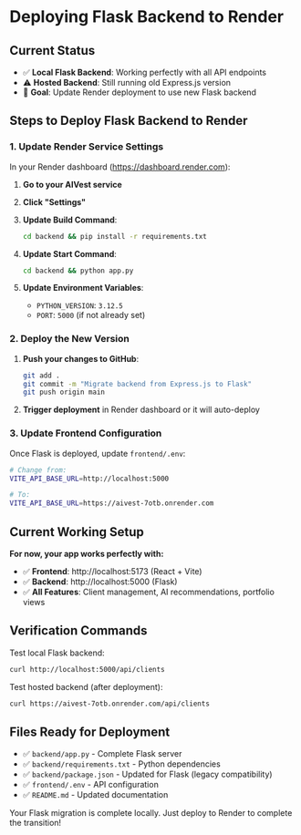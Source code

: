 # Deploying Flask Backend to Render

## Current Status
- ✅ **Local Flask Backend**: Working perfectly with all API endpoints
- ⚠️ **Hosted Backend**: Still running old Express.js version
- 🎯 **Goal**: Update Render deployment to use new Flask backend

## Steps to Deploy Flask Backend to Render

### 1. Update Render Service Settings

In your Render dashboard (https://dashboard.render.com):

1. **Go to your AIVest service**
2. **Click "Settings"**
3. **Update Build Command**:
   ```bash
   cd backend && pip install -r requirements.txt
   ```

4. **Update Start Command**:
   ```bash
   cd backend && python app.py
   ```

5. **Update Environment Variables**:
   - `PYTHON_VERSION`: `3.12.5`
   - `PORT`: `5000` (if not already set)

### 2. Deploy the New Version

1. **Push your changes to GitHub**:
   ```bash
   git add .
   git commit -m "Migrate backend from Express.js to Flask"
   git push origin main
   ```

2. **Trigger deployment** in Render dashboard or it will auto-deploy

### 3. Update Frontend Configuration

Once Flask is deployed, update `frontend/.env`:
```bash
# Change from:
VITE_API_BASE_URL=http://localhost:5000

# To:
VITE_API_BASE_URL=https://aivest-7otb.onrender.com
```

## Current Working Setup

**For now, your app works perfectly with:**
- ✅ **Frontend**: http://localhost:5173 (React + Vite)
- ✅ **Backend**: http://localhost:5000 (Flask)
- ✅ **All Features**: Client management, AI recommendations, portfolio views

## Verification Commands

Test local Flask backend:
```bash
curl http://localhost:5000/api/clients
```

Test hosted backend (after deployment):
```bash
curl https://aivest-7otb.onrender.com/api/clients
```

## Files Ready for Deployment

- ✅ `backend/app.py` - Complete Flask server
- ✅ `backend/requirements.txt` - Python dependencies
- ✅ `backend/package.json` - Updated for Flask (legacy compatibility)
- ✅ `frontend/.env` - API configuration
- ✅ `README.md` - Updated documentation

Your Flask migration is complete locally. Just deploy to Render to complete the transition!
